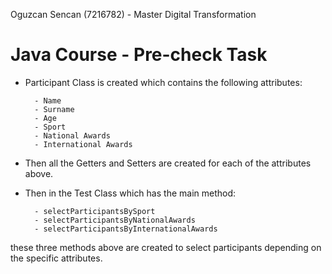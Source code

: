 Oguzcan Sencan (7216782) - Master Digital Transformation


# Java Course - Pre-check Task

- Participant Class is created which contains the following attributes:
    
        - Name
        - Surname
        - Age
        - Sport
        - National Awards
        - International Awards

- Then all the Getters and Setters are created for each of the attributes above.

- Then in the Test Class which has the main method:

        - selectParticipantsBySport
        - selectParticipantsByNationalAwards
        - selectParticipantsByInternationalAwards
these three methods above are created to select participants depending on the specific attributes.
